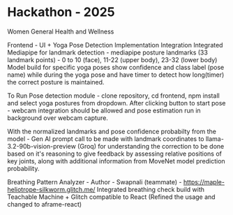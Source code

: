 # Hackathon - 2025

Women General Health and Wellness

Frontend - UI + Yoga Pose Detection Implementation Integration
Integrated Mediapipe for landmark detection - mediapipe posture landmarks (33 landmark points) - 0 to 10 (face), 11-22 (upper body), 23-32 (lower body) 
Model build for specific yoga poses show confidence and class label (pose name) while during the yoga pose and have timer to detect how long(timer) the correct posture is maintained.

To Run Pose detection module - clone repository, cd frontend, npm install and select yoga postures from dropdown. 
After clicking button to start pose - webcam integration should be allowed and pose estimation run in background over webcam capture. 

With the  normalized landmarks and pose confidence probabilty from the model -  Gen AI prompt call to be made with landmark coordinates to llama-3.2-90b-vision-preview (Groq) for understanding the correction to be done 
based on it's reasoning to give feedback  by assessing relative positions of key joints, along with additional information from MoveNet model prediction probability.

Breathing Pattern Analyzer - Author - Swapnali (teammate) - https://maple-heliotrope-silkworm.glitch.me/
Integrated breathing check build with Teachable Machine + Glitch compatible to React (Refined the usage and changed to aframe-react) 
